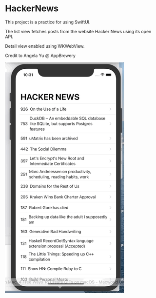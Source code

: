 # HackerNews

This project is a practice for using SwiftUI.

The list view fetches posts from the website Hacker News using its open API.

Detail view enabled using WKWebView.

Credit to Angela Yu @ AppBrewery

![Alt Text](HackerNews_Demo.gif)

